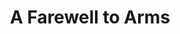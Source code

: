 ---
layout: film

excerpt: A tale of the love between ambulance driver Lt. Henry and Nurse Catherine Barkley during World War I. The action takes place in Italy and the two fall in love during the war and will stop at nothing to be together. The film also analyses Lt. Henry's feelings on war and the purpose of fighting.
title: A Farewell to Arms
runtime: 80
genre: 
- Drama
- Romance
- War 
silent: no
decade: 1930s
recommended: yes
editors-rating: 3
image:  /feature-images/A-Farewell-to-Arms-1932.jpg
video: https://www.youtube.com/embed/wyNen95ANWY?rel=0&amp;controls=0&amp;showinfo=0
synopsis: A tale of the love between ambulance driver Lt. Henry and Nurse Catherine Barkley during World War I. The action takes place in Italy and the two fall in love during the war and will stop at nothing to be together. The film also analyses Lt. Henry's feelings on war and the purpose of fighting.
director: Frank Borzage
year: 1932
country: USA
language: English
cast:
- Gary Cooper
- Helen Hayes
- Adolphe Menjou
imdb: http://www.imdb.com/title/tt0022879/?ref_=fn_al_tt_2

--- 